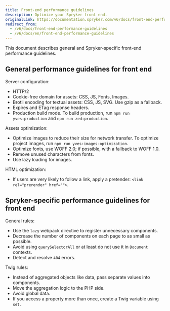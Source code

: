 ```yaml
---
title: Front-end performance guidelines
description: Optimize your Spryker front end.
originalLink: https://documentation.spryker.com/v6/docs/front-end-performance-guidelines
redirect_from:
  - /v6/docs/front-end-performance-guidelines
  - /v6/docs/en/front-end-performance-guidelines
---
```


This document describes general and Spryker-specific front-end performance guidelines.

## General performance guidelines for front end

Server configuration:

* HTTP/2
* Cookie-free domain for assets: CSS, JS, Fonts, Images.
* Brotli encoding for textual assets: CSS, JS, SVG. Use gzip as a fallback. 
* Expires and ETag response headers.
* Production build mode.  To build production, run `npm run yves:production` and `npm run zed:production`.

 

Assets optimization:

* Optimize images to reduce their size for network transfer. To optimize project images, run `npm run yves:images-optimization`.
* Optimize fonts, use WOFF 2.0; if possible, with a fallback to WOFF 1.0.
* Remove unused characters from fonts.
* Use lazy loading for images.

 

HTML optimization:

* If users are very likely to follow a link, apply a pretender: `<link rel="prerender" href="">`.

 

## Spryker-specific performance guidelines for front end
General rules:

* Use the `lazy` webpack directive to register unnecessary components.
* Decrease the number of components on each page to as small as possible.
* Avoid using `querySelectorAll` or at least do not use it in `Document` contexts.
* Detect and resolve `404` errors.

Twig rules:

* Instead of aggregated objects like data, pass separate values into components.
* Move the aggregation logic to the PHP side.
* Avoid global data.
* If you access a property more than once, create a Twig variable using `set`.
